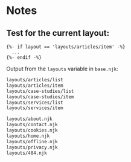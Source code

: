 # Notes

## Test for the current layout:

```nunjucks
{%- if layout == 'layouts/articles/item' -%}
  ...
{%- endif -%}
```

Output from the `layouts` variable in `base.njk`:

```bash
layouts/articles/list
layouts/articles/item
layouts/case-studies/list
layouts/case-studies/item
layouts/services/list
layouts/services/item

layouts/about.njk
layouts/contact.njk
layouts/cookies.njk
layouts/home.njk
layouts/offline.njk
layouts/privacy.njk
layouts/404.njk
```
